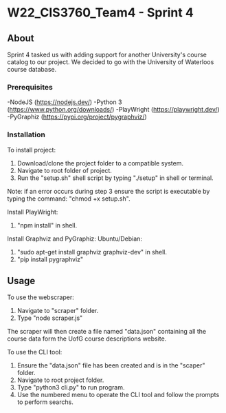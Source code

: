 # W22_CIS3760_Team4 - Sprint 4

<!-- ABOUT SECTION -->
## About 

Sprint 4 tasked us with adding support for another University's course 
catalog to our project. We decided to go with the University of Waterloos
course database. 

### Prerequisites

-NodeJS (https://nodejs.dev/)
-Python 3 (https://www.python.org/downloads/)
-PlayWright (https://playwright.dev/)
-PyGraphiz (https://pypi.org/project/pygraphviz/)

### Installation

To install project:
1. Download/clone the project folder to a compatible system.
2. Navigate to root folder of project. 
3. Run the "setup.sh" shell script by typing "./setup" in shell or terminal.

Note: if an error occurs during step 3 ensure the script is executable by typing the command:
"chmod +x setup.sh".

Install PlayWright:
1. "npm install" in shell.

Install Graphviz and PyGraphiz:
Ubuntu/Debian:
1. "sudo apt-get install graphviz graphviz-dev" in shell.
2. "pip install pygraphviz"


## Usage

To use the webscraper:

1. Navigate to "scraper" folder.
2. Type "node scraper.js"

The scraper will then create a file named "data.json" containing all the 
course data form the UofG course descriptions website.

To use the CLI tool:

1. Ensure the "data.json" file has been created and is in the "scaper" folder.
2. Navigate to root project folder.
3. Type "python3 cli.py" to run program.
4. Use the numbered menu to operate the CLI tool and follow the prompts to perform searchs.

